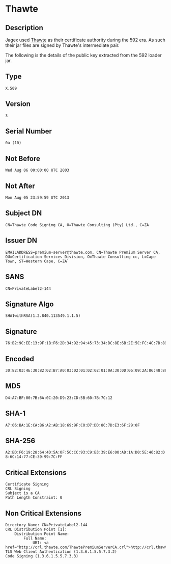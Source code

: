 # Thawte

## Description

Jagex used [Thawte](https://en.wikipedia.org/wiki/Thawte) as their certificate authority during the 592 era. As such their jar files are signed by Thawte's intermediate pair.

The following is the details of the public key extracted from the 592 loader jar.

## Type

`X.509`

## Version

`3`

## Serial Number

`0a (10)`

## Not Before

`Wed Aug 06 00:00:00 UTC 2003`

## Not After

`Mon Aug 05 23:59:59 UTC 2013`

## Subject DN

`CN=Thawte Code Signing CA, O=Thawte Consulting (Pty) Ltd., C=ZA`

## Issuer DN

```
EMAILADDRESS=premium-server@thawte.com, CN=Thawte Premium Server CA, OU=Certification Services Division, O=Thawte Consulting cc, L=Cape Town, ST=Western Cape, C=ZA`
```

## SANS

`CN=PrivateLabel2-144`

## Signature Algo

`SHA1withRSA(1.2.840.113549.1.1.5)`

## Signature

```
76:B2:9C:EE:13:9F:1B:F6:2D:34:92:94:45:73:34:DC:8E:6B:2E:5C:FC:4C:7D:89:EB:C3:68:F1:D7:99:0F:2E:1D:17:C8:B5:16:8B:BE:CD:8A:05:06:F2:19:49:3A:03:5B:05:C9:20:8E:6D:52:E1:76:81:A0:C3:65:8A:22:67:E4:1C:53:53:37:46:BF:BC:D7:2F:EB:7B:9E:D0:14:45:6C:40:21:08:E2:5D:75:76:66:30:1E:F4:DF:82:8A:2F:BD:F3:A2:0C:BF:1D:DB:9F:14:A2:9A:72:37:4D:B0:77:48:E8:4A:3F:09:CE:55:19:2C:EF:E6:07:24:E1:AF:EC
```

## Encoded

```
30:82:03:4E:30:82:02:B7:A0:03:02:01:02:02:01:0A:30:0D:06:09:2A:86:48:86:F7:0D:01:01:05:05:00:30:81:CE:31:0B:30:09:06:03:55:04:06:13:02:5A:41:31:15:30:13:06:03:55:04:08:13:0C:57:65:73:74:65:72:6E:20:43:61:70:65:31:12:30:10:06:03:55:04:07:13:09:43:61:70:65:20:54:6F:77:6E:31:1D:30:1B:06:03:55:04:0A:13:14:54:68:61:77:74:65:20:43:6F:6E:73:75:6C:74:69:6E:67:20:63:63:31:28:30:26:06:03:55:04:0B:13:1F:43:65:72:74:69:66:69:63:61:74:69:6F:6E:20:53:65:72:76:69:63:65:73:20:44:69:76:69:73:69:6F:6E:31:21:30:1F:06:03:55:04:03:13:18:54:68:61:77:74:65:20:50:72:65:6D:69:75:6D:20:53:65:72:76:65:72:20:43:41:31:28:30:26:06:09:2A:86:48:86:F7:0D:01:09:01:16:19:70:72:65:6D:69:75:6D:2D:73:65:72:76:65:72:40:74:68:61:77:74:65:2E:63:6F:6D:30:1E:17:0D:30:33:30:38:30:36:30:30:30:30:30:30:5A:17:0D:31:33:30:38:30:35:32:33:35:39:35:39:5A:30:55:31:0B:30:09:06:03:55:04:06:13:02:5A:41:31:25:30:23:06:03:55:04:0A:13:1C:54:68:61:77:74:65:20:43:6F:6E:73:75:6C:74:69:6E:67:20:28:50:74:79:29:20:4C:74:64:2E:31:1F:30:1D:06:03:55:04:03:13:16:54:68:61:77:74:65:20:43:6F:64:65:20:53:69:67:6E:69:6E:67:20:43:41:30:81:9F:30:0D:06:09:2A:86:48:86:F7:0D:01:01:01:05:00:03:81:8D:00:30:81:89:02:81:81:00:C6:B8:B9:27:60:AF:0B:E3:91:69:65:DB:7E:8D:ED:91:E6:AA:F1:BE:D5:ED:FE:6D:D4:2C:7F:D1:70:77:FB:26:99:57:B4:DD:3F:30:B8:DC:21:EA:68:8D:81:92:FC:2E:4B:91:35:84:20:F2:DA:4A:BA:B4:FC:E6:DA:88:F2:20:C5:21:92:09:47:95:A0:09:1C:A6:79:BE:B1:4C:1D:FC:F1:8A:6E:54:D2:69:A1:F1:4C:93:3A:41:FE:7D:D4:64:7B:63:45:F7:60:60:1D:31:1D:A4:E9:D3:0F:8B:FB:6E:26:24:B3:A8:FF:E5:E5:90:D4:B4:C2:DC:50:60:AE:59:02:03:01:00:01:A3:81:B3:30:81:B0:30:12:06:03:55:1D:13:01:01:FF:04:08:30:06:01:01:FF:02:01:00:30:40:06:03:55:1D:1F:04:39:30:37:30:35:A0:33:A0:31:86:2F:68:74:74:70:3A:2F:2F:63:72:6C:2E:74:68:61:77:74:65:2E:63:6F:6D:2F:54:68:61:77:74:65:50:72:65:6D:69:75:6D:53:65:72:76:65:72:43:41:2E:63:72:6C:30:1D:06:03:55:1D:25:04:16:30:14:06:08:2B:06:01:05:05:07:03:02:06:08:2B:06:01:05:05:07:03:03:30:0E:06:03:55:1D:0F:01:01:FF:04:04:03:02:01:06:30:29:06:03:55:1D:11:04:22:30:20:A4:1E:30:1C:31:1A:30:18:06:03:55:04:03:13:11:50:72:69:76:61:74:65:4C:61:62:65:6C:32:2D:31:34:34:30:0D:06:09:2A:86:48:86:F7:0D:01:01:05:05:00:03:81:81:00:76:B2:9C:EE:13:9F:1B:F6:2D:34:92:94:45:73:34:DC:8E:6B:2E:5C:FC:4C:7D:89:EB:C3:68:F1:D7:99:0F:2E:1D:17:C8:B5:16:8B:BE:CD:8A:05:06:F2:19:49:3A:03:5B:05:C9:20:8E:6D:52:E1:76:81:A0:C3:65:8A:22:67:E4:1C:53:53:37:46:BF:BC:D7:2F:EB:7B:9E:D0:14:45:6C:40:21:08:E2:5D:75:76:66:30:1E:F4:DF:82:8A:2F:BD:F3:A2:0C:BF:1D:DB:9F:14:A2:9A:72:37:4D:B0:77:48:E8:4A:3F:09:CE:55:19:2C:EF:E6:07:24:E1:AF:EC
```

## MD5

`D4:A7:BF:00:7B:6A:0C:20:D9:23:CD:5B:60:7B:7C:12`

## SHA-1

`A7:06:BA:1E:CA:B6:A2:AB:18:69:9F:C0:D7:DD:8C:7D:E3:6F:29:0F`

## SHA-256

`A2:BD:F6:19:28:64:4D:5A:0F:5C:CC:93:C9:B3:39:E6:00:AD:1A:D0:5E:46:82:D8:6C:14:77:CE:39:99:7C:FF`

## Critical Extensions

```
Certificate Signing
CRL Signing
Subject is a CA
Path Length Constraint: 0
```

## Non Critical Extensions

```
Directory Name: CN=PrivateLabel2-144
CRL Distribution Point [1]:
    Distribution Point Name:
        Full Name:
            URI: <a href="http://crl.thawte.com/ThawtePremiumServerCA.crl">http://crl.thawte.com/ThawtePremiumServerCA.crl</a>
TLS Web Client Authentication (1.3.6.1.5.5.7.3.2)
Code Signing (1.3.6.1.5.5.7.3.3)
```
